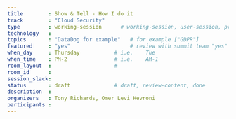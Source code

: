```yaml
---
title        : Show & Tell - How I do it 
track        : "Cloud Security"
type         : working-session      # working-session, user-session, product-session
technology   :
topics       : "DataDog for example"   # for example ["GDPR"]
featured     : "yes"                   # review with summit team "yes"
when_day     : Thursday           # i.e.    Tue
when_time    : PM-2               # i.e.    AM-1
room_layout  :                    #
room_id      :
session_slack: 
status       : draft              # draft, review-content, done
description  :
organizers   : Tony Richards, Omer Levi Hevroni
participants :
---
```



<!--(add intro)

## "How to consolidate"

(...)

## "Monitoring the security"

(...)

## "SREs and security uses of the tooling they already use"

(...)

## "Could we get JustEat or Capital One"

(...)


## Previous-->
